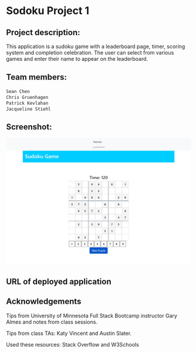 # Sodoku Project 1

## Project description:

This application is a sudoku game with a leaderboard page, timer, scoring system and completion celebration. The user can select from various games and enter their name to appear on the leaderboard.

## Team members:

    Sean Chen
    Chris Gruenhagen
    Patrick Kevlahan
    Jacqueline Stiehl

## Screenshot:

![Screen shot of page one ](./images/Screenshot-Sudoku.png)

## URL of deployed application

## Acknowledgements

Tips from University of Minnesota Full Stack Bootcamp instructor Gary Almes and notes from class sessions.

Tips from class TAs: Katy Vincent and Austin Slater.

Used these resources: Stack Overflow and W3Schools
